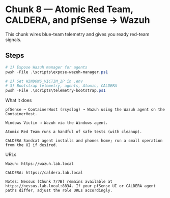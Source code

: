 # Chunk 8 — Atomic Red Team, CALDERA, and pfSense → Wazuh

This chunk wires blue-team telemetry and gives you ready red-team signals.

## Steps
```powershell
# 1) Expose Wazuh manager for agents
pwsh -File .\scripts\expose-wazuh-manager.ps1

# 2) Set WINDOWS_VICTIM_IP in .env
# 3) Bootstrap telemetry, agents, Atomic, CALDERA
pwsh -File .\scripts\telemetry-bootstrap.ps1
```

What it does

    pfSense → ContainerHost (rsyslog) → Wazuh using the Wazuh agent on the ContainerHost.

    Windows Victim → Wazuh via the Windows agent.

    Atomic Red Team runs a handful of safe tests (with cleanup).

    CALDERA Sandcat agent installs and phones home; run a small operation from the UI if desired.

URLs

    Wazuh: https://wazuh.lab.local

    CALDERA: https://caldera.lab.local

    Notes: Nessus (Chunk 7/7B) remains available at https://nessus.lab.local:8834. If your pfSense UI or CALDERA agent paths differ, adjust the role URLs accordingly.

